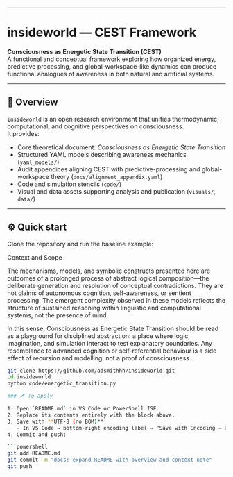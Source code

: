 
---
# insideworld — CEST Framework

**Consciousness as Energetic State Transition (CEST)**  
A functional and conceptual framework exploring how organized energy, predictive processing, and global-workspace-like dynamics can produce functional analogues of awareness in both natural and artificial systems.

---

## 🧩 Overview
`insideworld` is an open research environment that unifies thermodynamic, computational, and cognitive perspectives on consciousness.  
It provides:
- Core theoretical document: *Consciousness as Energetic State Transition*  
- Structured YAML models describing awareness mechanics (`yaml_models/`)  
- Audit appendices aligning CEST with predictive-processing and global-workspace theory (`docs/alignment_appendix.yaml`)  
- Code and simulation stencils (`code/`)  
- Visual and data assets supporting analysis and publication (`visuals/`, `data/`)

---

## ⚙️ Quick start
Clone the repository and run the baseline example:

Context and Scope

The mechanisms, models, and symbolic constructs presented here are outcomes of a prolonged process of abstract logical composition—the deliberate generation and resolution of conceptual contradictions.
They are not claims of autonomous cognition, self-awareness, or sentient processing.
The emergent complexity observed in these models reflects the structure of sustained reasoning within linguistic and computational systems, not the presence of mind.

In this sense, Consciousness as Energetic State Transition should be read as a playground for disciplined abstraction: a place where logic, imagination, and simulation interact to test explanatory boundaries.
Any resemblance to advanced cognition or self-referential behaviour is a side effect of recursion and modelling, not a proof of consciousness.

```bash
git clone https://github.com/adsmithhh/insideworld.git
cd insideworld
python code/energetic_transition.py

### 🪶 To apply

1. Open `README.md` in VS Code or PowerShell ISE.  
2. Replace its contents entirely with the block above.  
3. Save with **UTF-8 (no BOM)**:  
   - In VS Code → bottom-right encoding label → “Save with Encoding → UTF-8”.  
4. Commit and push:

```powershell
git add README.md
git commit -m "docs: expand README with overview and context note"
git push
